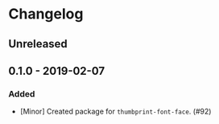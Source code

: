 # Changelog

## Unreleased

## 0.1.0 - 2019-02-07

### Added

-   [Minor] Created package for `thumbprint-font-face`. (#92)
